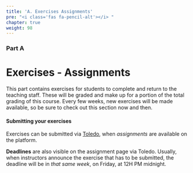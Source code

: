 ```yaml
---
title: 'A. Exercises Assignments'
pre: "<i class='fas fa-pencil-alt'></i> "
chapter: true
weight: 98
---
```


### Part A

# Exercises - Assignments

This part contains exercises for students to complete and return to the teaching staff. These will be graded and make up for a portion of the total grading of this course. Every few weeks, new exercises will be made available, so be sure to check out this section now and then. 

#### Submitting your exercises

Exercises can be submitted via [Toledo](https://toledo.kuleuven.be/portal/), when _assignments_ are available on the platform. 

**Deadlines** are also visible on the assignment page via Toledo. Usually, when instructors announce the exercise that has to be submitted, the deadline will be in _that same week_, on Friday, at 12H PM midnight. 
